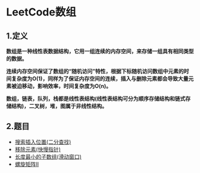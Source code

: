 # LeetCode数组
## 1.定义
**数组是一种线性表数据结构，它用一组连续的内存空间，来存储一组具有相同类型的数据。**

**连续内存空间保证了数组的“随机访问”特性，根据下标随机访问数组中元素的时间复杂度为O(1)，同样为了保证内存空间的连续，插入与删除元素都会导致大量元素被迫移动，影响效率，时间复杂度为O(n)。**

**数组，链表，队列，栈都是线性表结构(线性表结构可分为顺序存储结构和链式存储结构)，二叉树，堆，图属于非线性结构。**

## 2.题目
* [搜索插入位置(二分查找)](搜索插入位置.md)
* [移除元素(快慢指针)](移除元素.md)
* [长度最小的子数组(滑动窗口)](长度最小的子数组.md)
* [螺旋矩阵II](螺旋矩阵2.md)

<!--
2. [删除排序数组中的重复项](删除排序数组中的重复项.md)
3. [移除元素](移除元素.md)
4. [搜索插入位置](搜索插入位置.md)
5. [最大子序和](最大子序和.md)
6. [加一](加一.md)
7. [合并两个有序数组](合并两个有序数组.md)
8. [杨辉三角](杨辉三角.md)
9. [杨辉三角 II](杨辉三角II.md)
10. [买卖股票的最佳时机](买卖股票的最佳时机.md)
11. [买卖股票的最佳时机II](买卖股票的最佳时机II.md)
12. [两数之和II-输入有序数组](两数之和II.md)
13. [多数元素](多数元素.md)
14. [旋转数组](旋转数组.md)
15. [存在重复元素](存在重复元素.md)
16. [存在重复元素II](存在重复元素II.md)
17. [缺失数字](缺失数字.md)
18. [移动零](移动零.md)
19. [第三大的数](第三大的数.md)
20. [找到所有数组中消失的数字](找到所有数组中消失的数字.md)
21. [最大连续1的个数](最大连续1的个数.md)
22. [斐波那契数](斐波那契数.md)
23. [数组中的K-diff数对（逆向思维）](数组中的K-diff数对.md)
24. [数组拆分I](数组拆分I.md)
25. [重塑矩阵](重塑矩阵.md)
26. [最短无序连续子数组](最短无序连续子数组.md)
27. [种花问题](种花问题.md)
28. [三个数的最大乘积](三个数的最大乘积.md)
29. [子数组最大平均数I](子数组最大平均数I.md)
30. [图片平滑器](图片平滑器.md)
31. [非递减数列](非递减数列.md)
32. [最长连续递增序列](最长连续递增序列.md)
33. [数组的度](数组的度.md)
34. [1比特与2比特字符](1比特与2比特字符.md)
35. [寻找数组的中心索引](寻找数组的中心索引.md)
36. [至少是其他数字两倍的最大数](至少是其他数字两倍的最大数.md)
37. [托普利茨矩阵](托普利茨矩阵.md)
38. [较大分组的位置](较大分组的位置.md)
39. [翻转图像](翻转图像.md)
40. [矩阵中的幻方](矩阵中的幻方.md)
41. [转置矩阵](转置矩阵.md)
42. [单调数列](单调数列.md)
-->
